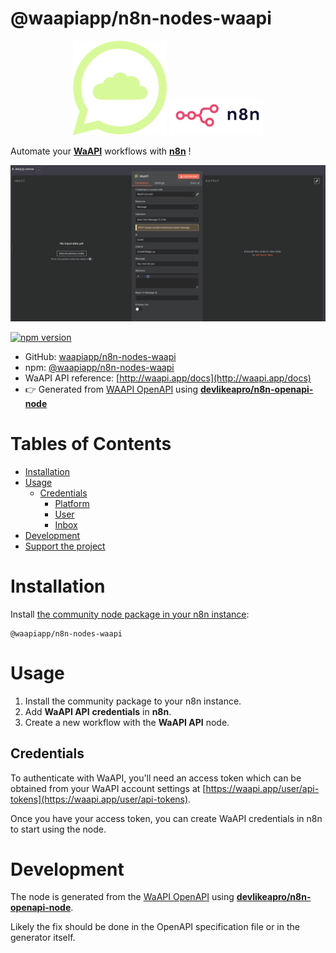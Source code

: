 # @waapiapp/n8n-nodes-waapi

<p align="center">
  <img src="./waapi.png" width='150px'/>
  <img src="./n8n.png" width='150px'/>
</p>

Automate your
[**WaAPI**](https://www.waapi.app/)
workflows with
[**n8n**](https://n8n.io/)
!

![screenshot](node.png)

[![npm version](https://img.shields.io/npm/v/@waapiapp/n8n-nodes-waapi.svg)](https://www.npmjs.com/package/@waapiapp/n8n-nodes-waapi)

- GitHub: [waapiapp/n8n-nodes-waapi](https://github.com/WaAPIapp/n8n-nodes-waapi)
- npm: [@waapiapp/n8n-nodes-waapi](https://github.com/WaAPIapp/n8n-nodes-waapi)
- WaAPI API reference: [http://waapi.app/docs](http://waapi.app/docs)
- 👉 Generated from
  [WAAPI OpenAPI](https://waapi.app/api/swagger.json)
  using
  [**devlikeapro/n8n-openapi-node**](https://github.com/devlikeapro/n8n-openapi-node)

# Tables of Contents

<!-- toc -->

- [Installation](#installation)
- [Usage](#usage)
  * [Credentials](#credentials)
    + [Platform](#platform)
    + [User](#user)
    + [Inbox](#inbox)
- [Development](#development)
- [Support the project](#support-the-project)

<!-- tocstop -->

# Installation
Install [the community node package in your n8n instance](https://docs.n8n.io/integrations/community-nodes/installation/gui-install/):
```
@waapiapp/n8n-nodes-waapi
```

# Usage
1. Install the community package to your n8n instance.
2. Add **WaAPI API** **credentials** in **n8n**.
3. Create a new workflow with the **WaAPI API** node.

## Credentials
To authenticate with WaAPI, you'll need an access token which can be obtained from your WaAPI account settings at [https://waapi.app/user/api-tokens](https://waapi.app/user/api-tokens).

Once you have your access token, you can create WaAPI credentials in n8n to start using the node.

# Development
The node is generated from the
[WaAPI OpenAPI](https://waapi.app/api/swagger.json)
using
[**devlikeapro/n8n-openapi-node**](https://github.com/devlikeapro/n8n-openapi-node).

Likely the fix should be done in the OpenAPI specification file or in the generator itself.
